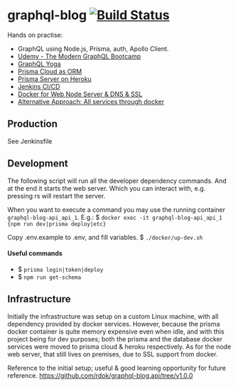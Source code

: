 # graphql-blog [![Build Status](https://jenkins.rdok.dev/buildStatus/icon?job=graphql-blog%2Fapi)](https://jenkins.rdok.dev/view/Training/job/graphql-blog/job/api/)
Hands on practise: 
- GraphQL using Node.js, Prisma, auth, Apollo Client. 
- [Udemy - The Modern GraphQL Bootcamp](https://www.udemy.com/course/graphql-bootcamp/)
- [GraphQL Yoga](https://github.com/prisma-labs/graphql-yoga)
- [Prisma Cloud as ORM](https://www.prisma.io/cloud)
- [Prisma Server on Heroku](https://www.prisma.io/blog/heroku-integration-homihof6eifi)
- [Jenkins CI/CD](https://jenkins.rdok.dev/view/Training/job/graphql-blog/)
- [Docker for Web Node Server & DNS & SSL](https://github.com/rdok/graphql-blog.api/tree/master/docker)
- [Alternative Approach: All services through docker](https://github.com/rdok/graphql-blog.api/tree/v1.0.0)

## Production
See Jenkinsfile

## Development
The following script will run all the developer dependency commands. 
And at the end it starts the web server. Which you can interact with, e.g. pressing rs will restart the server.

When you want to execute a command you may use the running container 
`graphql-blog-api_api_1`. E.g.: 
$ `docker exec -it graphql-blog-api_api_1 {npm run dev|prisma deploy|etc}`

Copy .env.example to .env, and fill variables.
$ `./docker/up-dev.sh`

#### Useful commands 
- $ `prisma login|token|deploy`
- $ `npm run get-schema`


## Infrastructure
Initially the infrastructure was setup on a custom Linux machine, with all dependency provided by docker services. However, because the prisma docker container is quite memory expensive even when idle, and with this project being for dev purposes; both the prisma and the database docker services were moved to prisma cloud & heroku respectively.
As for the node web server, that still lives on premises, due to SSL support from docker.

Reference to the initial setup; useful & good learning opportunity for future reference.
https://github.com/rdok/graphql-blog.api/tree/v1.0.0

